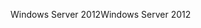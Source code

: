 <span data-ttu-id="0c864-101">Windows Server 2012</span><span class="sxs-lookup"><span data-stu-id="0c864-101">Windows Server 2012</span></span>